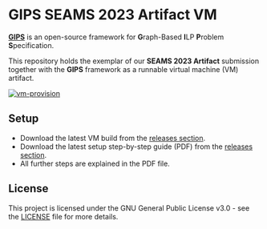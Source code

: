 # GIPS SEAMS 2023 Artifact VM

[**GIPS**](https://gips.dev) is an open-source framework for **G**raph-Based **I**LP **P**roblem **S**pecification.

This repository holds the exemplar of our **SEAMS 2023 Artifact** submission together with the **GIPS** framework as a runnable virtual machine (VM) artifact.

[![vm-provision](https://github.com/Echtzeitsysteme/gips-seams-2023-artifact-vm/actions/workflows/vagrant-up.yml/badge.svg?branch=main)](https://github.com/Echtzeitsysteme/gips-seams-2023-artifact-vm/actions/workflows/vagrant-up.yml)


## Setup

- Download the latest VM build from the [releases section](https://github.com/Echtzeitsysteme/gips-seams-2023-artifact-vm/releases/latest).
- Download the latest setup step-by-step guide (PDF) from the [releases section](https://github.com/Echtzeitsysteme/gips-seams-2023-artifact-vm/releases/latest).
- All further steps are explained in the PDF file.


## License

This project is licensed under the GNU General Public License v3.0 - see the [LICENSE](LICENSE) file for more details.
